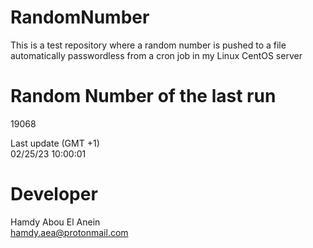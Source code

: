 # RandomNumber    
This is a test repository where a random number is pushed to a file automatically passwordless from a cron job in my Linux CentOS server    
# Random Number of the last run   
19068
      
Last update (GMT +1)    
02/25/23 10:00:01
# Developer    
Hamdy Abou El Anein   
hamdy.aea@protonmail.com
